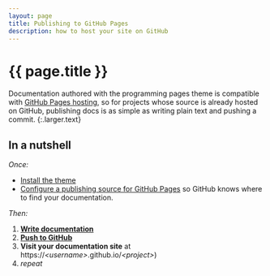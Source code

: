 ```yaml
---
layout: page
title: Publishing to GitHub Pages
description: how to host your site on GitHub
---
```


# {{ page.title }}

Documentation authored with the programming pages theme is compatible with [GitHub Pages hosting][ghpages], so for projects whose source is already hosted on GitHub, publishing docs is as simple as writing plain text and pushing a commit.
{:.larger.text}

## In a nutshell

_Once:_

- [Install the theme]({{site.baseurl}}/guides/Installing-the-theme/#/guides/)
- [Configure a publishing source for GitHub Pages][ghpages-howto] so GitHub knows where to find your documentation.

_Then:_

1. **[Write documentation][write-documentation]**
1. **[Push to GitHub][push-to-github]**
1. **Visit your documentation site** at https://_&lt;username&gt;_.github.io/_&lt;project&gt;_)
1. _repeat_



[ghpages]: https://pages.github.com/ "Websites for you and your projects. Hosted directly from your GitHub repository"
[ghpages-howto]: https://help.github.com/articles/configuring-a-publishing-source-for-github-pages/ "How to Configure a publishing source for GitHub Pages"
[push-to-github]: https://help.github.com/articles/pushing-to-a-remote/ "Pushing to a remote"
[install-theme]: {{site.baseurl}}/guides/Installing-the-theme/#/guides/ "Installing the theme"
[write-documentation]: {{site.baseurl}}/guides/Authoring-Documentation/#/guides/ "Authoring documentation using the programming pages theme"
